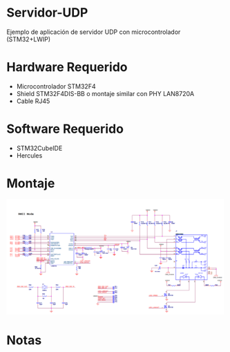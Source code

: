 # Servidor-UDP
Ejemplo de aplicación de servidor UDP con microcontrolador (STM32+LWIP)

# Hardware Requerido
- Microcontrolador STM32F4
- Shield STM32F4DIS-BB o montaje similar con PHY LAN8720A
- Cable RJ45

# Software Requerido
- STM32CubeIDE
- Hercules

#  Montaje
![alt text](https://github.com/juagald1/Servidor-UDP/blob/main/UDP_Servidor/LAN8720_ETH.PNG)

#  Notas


